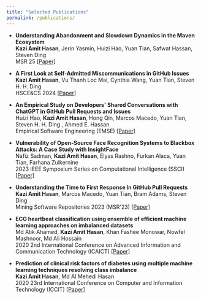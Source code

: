 ```yaml
---
title: "Selected Publications"
permalink: /publications/
---
```

<ul>
	<li><b> Understanding Abandonment and Slowdown Dynamics in the Maven Ecosystem</b>
			<br/>
		    <b>Kazi Amit Hasan</b>, Jerin Yasmin, Huizi Hao, Yuan Tian, Safwat Hassan, Steven Ding
			<br/>
			MSR 25
 <a href='#'>[Paper]</a>
			<br/>
	</li>
</ul>

<ul>
	<li><b> A First Look at Self-Admitted Miscommunications in GitHub Issues</b>
			<br/>
		    <b>Kazi Amit Hasan</b>, Vu Thanh Loc Mai, Cynthia Wang, Yuan Tian, Steven H. H. Ding
			<br/>
			HSCE&CS 2024
 <a href='https://dl.acm.org/doi/abs/10.1145/3691621.3694942'>[Paper]</a>
			<br/>
	</li>
</ul>

<ul>
	<li><b> An Empirical Study on Developers' Shared Conversations with ChatGPT in GitHub Pull Requests and Issues</b>
			<br/>
		    Huizi Hao, <b>Kazi Amit Hasan</b>, Hong Qin, Marcos Macedo, Yuan Tian, Steven H. H. Ding , Ahmed E. Hassan
			<br/>
			Empirical Software Engineering (EMSE) 
 <a href='#'>[Paper]</a>
			<br/>
	</li>
</ul>
<ul>
	<li><b> Vulnerability of Open-Source Face Recognition Systems to Blackbox Attacks: A Case Study with InsightFace</b>
			<br/>
		    Nafiz Sadman, <b>Kazi Amit Hasan</b>, Elyas Rashno, Furkan Alaca, Yuan Tian, Farhana Zulkernine
			<br/>
			2023 IEEE Symposium Series on Computational Intelligence (SSCI)
 <a href='https://ieeexplore.ieee.org/abstract/document/10371801/'>[Paper]</a>
			<br/>
	</li>
</ul>
<ul>
	<li><b> Understanding the Time to First Response In GitHub Pull Requests</b>
			<br/>
		    <b>Kazi Amit Hasan</b>, Marcos Macedo, Yuan Tian, Bram Adams, Steven Ding
			<br/>
			Mining Software Repositories 2023 (MSR'23) <a href='https://arxiv.org/abs/2304.08426'>[Paper]</a>
			<br/>
	</li>
</ul>
<ul>
	<li><b> ECG heartbeat classification using ensemble of efficient machine learning approaches on imbalanced datasets</b>
			<br/>
			Md Atik Ahamed, <b>Kazi Amit Hasan</b>, Khan Fashee Monowar, Nowfel Mashnoor, Md Ali Hossain
			<br/>
			2020 2nd International Conference on Advanced Information and Communication Technology (ICAICT) <a href='https://ieeexplore.ieee.org/abstract/document/9333534'>[Paper]</a>
            <br/>
	</li>
</ul>

<ul>
	<li><b> Prediction of clinical risk factors of diabetes using multiple machine learning techniques resolving class imbalance</b>
			<br/>
			<b>Kazi Amit Hasan</b>, Md Al Mehedi Hasan
			<br/>
			2020 23rd International Conference on Computer and Information Technology (ICCIT) <a href='https://ieeexplore.ieee.org/abstract/document/9392694'>[Paper]</a>
            <br/>
	</li>
</ul>

<!-- <ul>
	<li><b> Classification of Parkinson's Disease by Analyzing Multiple Vocal Features Sets</b>
			<br/>
			<b>Kazi Amit Hasan</b>, Md Al Mehedi Hasan
			<br/>
			2020 IEEE Region 10 Symposium (TENSYMP) <a href='https://ieeexplore.ieee.org/abstract/document/9230842'>[Paper]</a>
            <br/>
	</li>
</ul> -->

<!-- <ul>
	<li><b> Identification and Analysis of Risk Factors of Lower Back Pain Using Machine Learning Approaches</b>
			<br/>
			<b>Kazi Amit Hasan</b>, Md Al Mehedi Hasan
			<br/>
			2020 11th International Conference on Electrical and Computer Engineering (ICECE) <a href='https://ieeexplore.ieee.org/abstract/document/9393098'>[Paper]</a>
            <br/>
	</li>
</ul> -->
